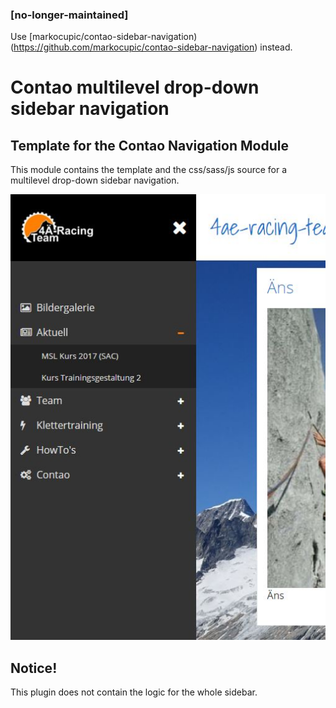 ### [no-longer-maintained]
Use [markocupic/contao-sidebar-navigation)(https://github.com/markocupic/contao-sidebar-navigation) instead.

# Contao multilevel drop-down sidebar navigation

## Template for the Contao Navigation Module

This module contains the template and the css/sass/js source for a multilevel drop-down sidebar navigation.


![sidebar navigation](assets/images/extension.jpg?raw=true "sidebar navigation")

## Notice!
This plugin does not contain the logic for the whole sidebar.
